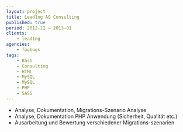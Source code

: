 ```yaml
---
layout: project
title: Lead1ng AG Consulting
published: true
period: 2012-12 – 2013-01
clients:
    - lead1ng
agencies:
    - foobugs
tags:
    - Bash
    - Consulting
    - HTML
    - MySQL
    - MySQL
    - PHP
    - SASS
---
```

- Analyse, Dokumentation, Migrations-Szenario Analyse
- Analyse, Dokumentation PHP Anwendung (Sicherheit, Qualität etc.)
- Ausarbeitung und Bewertung verschiedener Migrations-szenarien 
